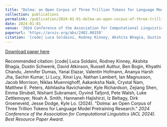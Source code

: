```yaml
---
title: "Dolma: an Open Corpus of Three Trillion Tokens for Language Model Pretraining Research"
collection: publications
permalink: /publication/2024-01-01-dolma-an-open-corpus-of-three-trillion-tokens-for-language-model-pretraining-research
date: 2024-01-01
venue: '2024 Conference of the Association for Computational Linguistics (ACL 2024). Best Resource Paper Award'
paperurl: 'https://arxiv.org/abs/2402.00159'
citation: '[code] Luca Soldaini, Rodney Kinney, Akshita Bhagia, Dustin Schwenk, David Atkinson, Russell Authur, Ben Bogin, Khyathi Chandu, Jennifer Dumas, Yanai Elazar, Valentin Hofmann, Ananya Harsh Jha, Sachin Kumar, Li Lucy, Xinxi Lyu, Nathan Lambert, Ian Magnusson, Jacob Morrison, Niklas Muennighoff, Aakanksha Naik, Crystal Nam, Matthew E. Peters, Abhilasha Ravichander, Kyle Richardson, Zejiang Shen, Emma Strubell, Nishant Subramani, Oyvind Tafjord, Pete Walsh, Luke Zettlemoyer, Noah A. Smith, Hannaneh Hajishirzi, Iz Beltagy, Dirk Groeneveld, Jesse Dodge, Kyle Lo. (2024). &quot;Dolma: an Open Corpus of Three Trillion Tokens for Language Model Pretraining Research.&quot; <i>2024 Conference of the Association for Computational Linguistics (ACL 2024). Best Resource Paper Award</i>.'
---
```


<a href='https://arxiv.org/abs/2402.00159'>Download paper here</a>

Recommended citation: [code] Luca Soldaini, Rodney Kinney, Akshita Bhagia, Dustin Schwenk, David Atkinson, Russell Authur, Ben Bogin, Khyathi Chandu, Jennifer Dumas, Yanai Elazar, Valentin Hofmann, Ananya Harsh Jha, Sachin Kumar, Li Lucy, Xinxi Lyu, Nathan Lambert, Ian Magnusson, Jacob Morrison, Niklas Muennighoff, Aakanksha Naik, Crystal Nam, Matthew E. Peters, Abhilasha Ravichander, Kyle Richardson, Zejiang Shen, Emma Strubell, Nishant Subramani, Oyvind Tafjord, Pete Walsh, Luke Zettlemoyer, Noah A. Smith, Hannaneh Hajishirzi, Iz Beltagy, Dirk Groeneveld, Jesse Dodge, Kyle Lo. (2024). "Dolma: an Open Corpus of Three Trillion Tokens for Language Model Pretraining Research." <i>2024 Conference of the Association for Computational Linguistics (ACL 2024). Best Resource Paper Award</i>.
